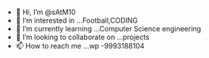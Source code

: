 - 👋 Hi, I’m @sAtM10
- 👀 I’m interested in ...Football,CODING
- 🌱 I’m currently learning ...Computer Science engineering
- 💞️ I’m looking to collaborate on ...projects
- 📫 How to reach me ...wp -9993188104

<!---
sAtM10/sAtM10 is a ✨ special ✨ repository because its `README.md` (this file) appears on your GitHub profile.
You can click the Preview link to take a look at your changes.
--->
